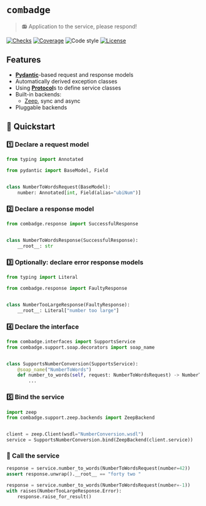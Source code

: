 # `combadge`

> 📻 Application to the service, please respond!

[![Checks](https://img.shields.io/github/checks-status/kpn/combadge/main)](https://github.com/kpn/combadge/actions/workflows/check.yaml)
[![Coverage](https://codecov.io/gh/kpn/combadge/branch/main/graph/badge.svg?token=ZAqYAaTXwE)](https://codecov.io/gh/kpn/combadge)
![Code style](https://img.shields.io/badge/code%20style-black-000000.svg)
[![License](https://img.shields.io/github/license/kpn/combadge)](LICENSE)

## Features

- [**Pydantic**](https://docs.pydantic.dev/)-based request and response models
- Automatically derived exception classes
- Using [**Protocol**](https://peps.python.org/pep-0544/)s to define service classes
- Built-in backends:
  - [Zeep](https://docs.python-zeep.org/en/master/), sync and async
- Pluggable backends

## 🚀 Quickstart

### 1️⃣ Declare a request model

```python
from typing import Annotated

from pydantic import BaseModel, Field


class NumberToWordsRequest(BaseModel):
    number: Annotated[int, Field(alias="ubiNum")]
```

### 2️⃣ Declare a response model

```python
from combadge.response import SuccessfulResponse


class NumberToWordsResponse(SuccessfulResponse):
    __root__: str
```

### 3️⃣ Optionally: declare error response models

```python
from typing import Literal

from combadge.response import FaultyResponse


class NumberTooLargeResponse(FaultyResponse):
    __root__: Literal["number too large"]
```

### 4️⃣ Declare the interface

```python
from combadge.interfaces import SupportsService
from combadge.support.soap.decorators import soap_name


class SupportsNumberConversion(SupportsService):
    @soap_name("NumberToWords")
    def number_to_words(self, request: NumberToWordsRequest) -> NumberTooLargeResponse | NumberToWordsResponse:
        ...
```

### 5️⃣ Bind the service

```python
import zeep
from combadge.support.zeep.backends import ZeepBackend


client = zeep.Client(wsdl="NumberConversion.wsdl")
service = SupportsNumberConversion.bind(ZeepBackend(client.service))
```

### 🚀 Call the service

```python
response = service.number_to_words(NumberToWordsRequest(number=42))
assert response.unwrap().__root__ == "forty two "

response = service.number_to_words(NumberToWordsRequest(number=-1))
with raises(NumberTooLargeResponse.Error):
    response.raise_for_result()
```
